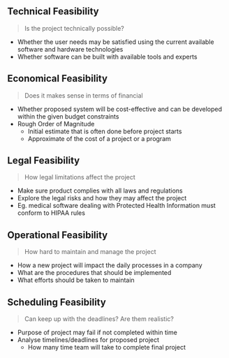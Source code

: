 ## Technical Feasibility
> Is the project technically possible?
- Whether the user needs may be satisfied using the current available software and hardware technologies
- Whether software can be built with available tools and experts

## Economical Feasibility
> Does it makes sense in terms of financial
- Whether proposed system will be cost-effective and can be developed within the given budget constraints
- Rough Order of Magnitude
	- Initial estimate that is often done before project starts
	- Approximate of the cost of a project or a program

## Legal Feasibility
> How legal limitations affect the project
- Make sure product complies with all laws and regulations
- Explore the legal risks and how they may affect the project
- Eg. medical software dealing with Protected Health Information must conform to HIPAA rules

## Operational Feasibility
> How hard to maintain and manage the project
- How a new project will impact the daily processes in a company
- What are the procedures that should be implemented
- What efforts should be taken to maintain

## Scheduling Feasibility
> Can keep up with the deadlines? Are them realistic?
- Purpose of project may fail if not completed within time
- Analyse timelines/deadlines for proposed project
	- How many time team will take to complete final project
